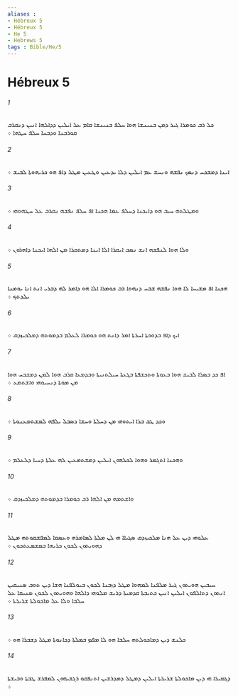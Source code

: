 ```yaml
---
aliases : 
- Hébreux 5
- Hébreux 5
- He 5
- Hebrews 5
tags : Bible/He/5
---
```


# Hébreux 5

###### 1
ܟܠ ܪܒ ܟܘܡܪܐ ܓܝܪ ܕܡܢ ܒܢܝܢܫܐ ܗܘܐ ܚܠܦ ܒܢܝܢܫܐ ܩܐܡ ܥܠ ܐܝܠܝܢ ܕܕܐܠܗܐ ܐܢܝܢ ܕܢܩܪܒ ܩܘܪܒܢܐ ܘܕܒܚܐ ܚܠܦ ܚܛܗܐ ܀
###### 2
ܐܝܢܐ ܕܡܫܟܚ ܕܢܡܟ ܢܦܫܗ ܘܢܚܫ ܥܡ ܐܝܠܝܢ ܕܠܐ ܝܕܥܝܢ ܘܛܥܝܢ ܡܛܠ ܕܐܦ ܗܘ ܟܪܝܗܘܬܐ ܠܒܝܫ ܀
###### 3
ܘܡܛܠܬܗ ܚܝܒ ܗܘ ܕܐܝܟܢܐ ܕܚܠܦ ܥܡܐ ܗܟܢܐ ܐܦ ܚܠܦ ܢܦܫܗ ܢܩܪܒ ܥܠ ܚܛܗܘܗܝ ܀
###### 4
ܘܠܐ ܗܘܐ ܠܢܦܫܗ ܐܢܫ ܢܤܒ ܐܝܩܪܐ ܐܠܐ ܐܝܢܐ ܕܡܬܩܪܐ ܡܢ ܐܠܗܐ ܐܝܟܢܐ ܕܐܗܪܘܢ ܀
###### 5
ܗܟܢܐ ܐܦ ܡܫܝܚܐ ܠܐ ܗܘܐ ܢܦܫܗ ܫܒܚ ܕܢܗܘܐ ܪܒ ܟܘܡܪܐ ܐܠܐ ܗܘ ܕܐܡܪ ܠܗ ܕܒܪܝ ܐܢܬ ܐܢܐ ܝܘܡܢܐ ܝܠܕܬܟ ܀
###### 6
ܐܝܟ ܕܐܦ ܒܕܘܟܬܐ ܐܚܪܬܐ ܐܡܪ ܕܐܢܬ ܗܘ ܟܘܡܪܐ ܠܥܠܡ ܒܕܡܘܬܗ ܕܡܠܟܝܙܕܩ ܀
###### 7
ܐܦ ܟܕ ܒܤܪܐ ܠܒܝܫ ܗܘܐ ܒܥܘܬܐ ܘܬܟܫܦܬܐ ܒܓܥܬܐ ܚܝܠܬܢܝܬܐ ܘܒܕܡܥܐ ܩܪܒ ܗܘܐ ܠܡܢ ܕܡܫܟܚ ܗܘܐ ܡܢ ܡܘܬܐ ܕܢܚܝܘܗܝ ܘܐܫܬܡܥ ܀
###### 8
ܘܟܕ ܛܒ ܒܪܐ ܐܝܬܘܗܝ ܡܢ ܕܚܠܬܐ ܘܚܫܐ ܕܤܒܠ ܝܠܦܗ ܠܡܫܬܡܥܢܘܬܐ ܀
###### 9
ܘܗܟܢܐ ܐܬܓܡܪ ܘܗܘܐ ܠܟܠܗܘܢ ܐܝܠܝܢ ܕܡܫܬܡܥܝܢ ܠܗ ܥܠܬܐ ܕܚܝܐ ܕܠܥܠܡ ܀
###### 10
ܘܐܫܬܡܗ ܡܢ ܐܠܗܐ ܪܒ ܟܘܡܪܐ ܒܕܡܘܬܗ ܕܡܠܟܝܙܕܩ ܀
###### 11
ܥܠܘܗܝ ܕܝܢ ܥܠ ܗܢܐ ܡܠܟܝܙܕܩ ܤܓܝܐܐ ܗܝ ܠܢ ܡܠܬܐ ܠܡܐܡܪܗ ܘܥܤܩܐ ܠܡܦܫܩܘܬܗ ܡܛܠ ܕܗܘܝܬܘܢ ܠܟܘܢ ܟܪܝܗܐ ܒܡܫܡܥܬܟܘܢ ܀
###### 12
ܚܝܒܝܢ ܗܘܝܬܘܢ ܓܝܪ ܡܠܦܢܐ ܠܡܗܘܐ ܡܛܠ ܕܙܒܢܐ ܠܟܘܢ ܒܝܘܠܦܢܐ ܗܫܐ ܕܝܢ ܬܘܒ ܤܢܝܩܝܢ ܐܢܬܘܢ ܕܬܐܠܦܘܢ ܐܝܠܝܢ ܐܢܝܢ ܟܬܝܒܬܐ ܩܕܡܝܬܐ ܕܪܝܫ ܡܠܘܗܝ ܕܐܠܗܐ ܘܗܘܝܬܘܢ ܠܟܘܢ ܤܢܝܩܐ ܥܠ ܚܠܒܐ ܘܠܐ ܥܠ ܡܐܟܘܠܬܐ ܫܪܝܪܬܐ ܀
###### 13
ܟܠܢܫ ܕܝܢ ܕܡܐܟܘܠܬܗ ܚܠܒܐ ܗܘ ܠܐ ܡܦܤ ܒܡܠܬܐ ܕܟܐܢܘܬܐ ܡܛܠ ܕܫܒܪܐ ܗܘ ܀
###### 14
ܕܓܡܝܪܐ ܗܝ ܕܝܢ ܡܐܟܘܠܬܐ ܫܪܝܪܬܐ ܐܝܠܝܢ ܕܡܛܠ ܕܡܕܪܫܝܢ ܐܬܢܦܩܘ ܪܓܫܝܗܘܢ ܠܡܦܪܫ ܛܒܬܐ ܘܒܝܫܬܐ ܀
